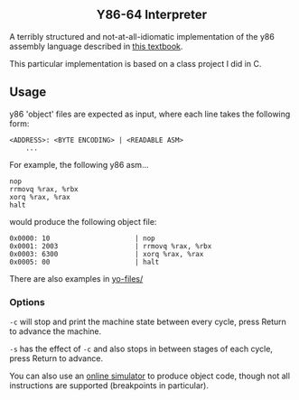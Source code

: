 <p align="center">
    <h2 align="center">Y86-64 Interpreter</h2>
</p>

A terribly structured and not-at-all-idiomatic implementation of the y86 assembly language described in [this textbook](https://csapp.cs.cmu.edu/).  

This particular implementation is based on a class project I did in C.

## Usage
y86 'object' files are expected as input, where each line takes the following form:
```
<ADDRESS>: <BYTE ENCODING> | <READABLE ASM>
    ...
```
For example, the following y86 asm...  
```
nop
rrmovq %rax, %rbx
xorq %rax, %rax
halt
```
would produce the following object file:  
```
0x0000: 10                     | nop
0x0001: 2003                   | rrmovq %rax, %rbx
0x0003: 6300                   | xorq %rax, %rax
0x0005: 00                     | halt
```
There are also examples in [yo-files/](/yo-files)

### Options
`-c` will stop and print the machine state between every cycle, press Return to advance the machine.

`-s` has the effect of `-c` and also stops in between stages of each cycle, press Return to advance.

You can also use an [online simulator](https://boginw.github.io/js-y86-64/) to produce object code, though not all instructions are supported (breakpoints in particular).  


